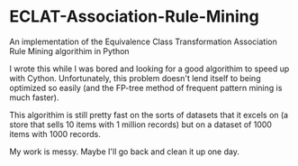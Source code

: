 # ECLAT-Association-Rule-Mining
An implementation of the Equivalence Class Transformation Association Rule Mining algorithim in Python

I wrote this while I was bored and looking for a good algorithim to speed up with Cython. Unfortunately, this problem doesn't lend itself to being optimized so easily (and the FP-tree method of frequent pattern mining is much faster).

This algorithim is still pretty fast on the sorts of datasets that it excels on (a store that sells 10 items with 1 million records) but on a dataset of 1000 items with 1000 records. 

My work is messy. Maybe I'll go back and clean it up one day. 
